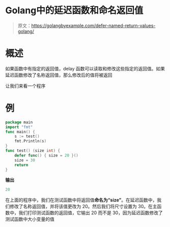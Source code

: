 # Golang中的延迟函数和命名返回值

> 原文：<https://golangbyexample.com/defer-named-return-values-golang/>

# **概述**

如果函数中有指定的返回值，delay 函数可以读取和修改这些指定的返回值。如果延迟函数修改了名称返回值，那么修改后的值将被返回

让我们来看一个程序

# **例**

```go
package main
import "fmt"
func main() {
    s := test()
    fmt.Println(s)
}
func test() (size int) {
    defer func() { size = 20 }()
    size = 30
    return
}
```

**输出**

```go
20
```

在上面的程序中，我们在测试函数中将返回值**命名为“size”**。在延迟函数中，我们修改了名称返回值，并将该值更改为 20。然后我们将尺寸设置为 30。在主函数中，我们打印测试函数的返回值，它输出 20 而不是 30，因为延迟函数修改了测试函数中大小变量的值